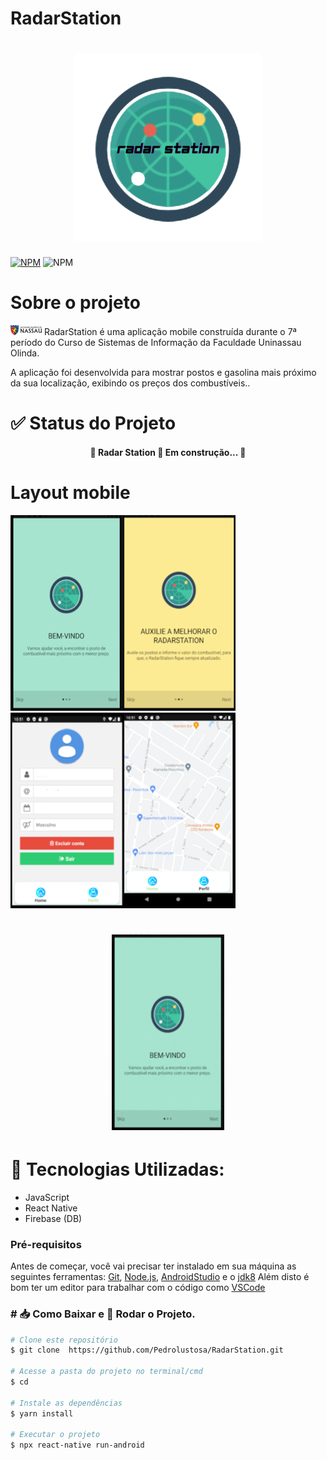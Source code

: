 # RadarStation 
<h1 align="center"> 
<img src=https://github.com/AlvaroLauriano/Radar_Station_Read-me/blob/main/assets/_Logotipo-.png >
</h1>


[![NPM](https://img.shields.io/npm/l/react)](https://github.com/AlvaroLauriano/Radar_Station_Read-me/blob/main/LICENSE)
![NPM](https://img.shields.io/static/v1?label=App%20&message=RadarStation&color=%3CCOLOR%3E&style=%3CSTYLE%3E&logo=%3CLOGO%3E)

# Sobre o projeto

<img src=https://github.com/AlvaroLauriano/Radar_Station_Read-me/blob/main/assets/uninassau-logo%20(1).png> RadarStation é uma aplicação mobile construída durante o 7ª período do Curso de Sistemas de Informação da Faculdade Uninassau Olinda.

A aplicação foi desenvolvida para mostrar postos e gasolina mais próximo da sua localização, exibindo os preços dos combustíveis..


# ✅ Status do Projeto
<h4 align="center"> 
	🚧  Radar Station 🚀 Em construção...  🚧
</h4>

# Layout mobile
![Mobile 1](https://github.com/AlvaroLauriano/Radar_Station_Read-me/blob/main/assets/tela%20bem%20vindo.png)![Mobile 2](https://github.com/AlvaroLauriano/Radar_Station_Read-me/blob/main/assets/tela%20bem%202.png)![Mobile 3](https://github.com/AlvaroLauriano/Radar_Station_Read-me/blob/main/assets/tela%20de%20cadastro.png)![Mobile 4](https://github.com/AlvaroLauriano/Radar_Station_Read-me/blob/main/assets/maps.png)
<h1 align="center"> 
<img src=https://github.com/AlvaroLauriano/Radar_Station_Read-me/blob/main/assets/gif-radar.gif >
</h1>


# 📱 Tecnologias Utilizadas:
- JavaScript 
- React Native
- Firebase (DB)


### Pré-requisitos

Antes de começar, você vai precisar ter instalado em sua máquina as seguintes ferramentas:
[Git](https://git-scm.com), [Node.js](https://nodejs.org/en/), [AndroidStudio](https://developer.android.com/studio) e o  [jdk8](https://www.oracle.com/br/java/technologies/javase/javase-jdk8-downloads.html)
Além disto é bom ter um editor para trabalhar com o código como [VSCode](https://code.visualstudio.com/)


### # 📥 Como Baixar e 🎲 Rodar o Projeto.  

```bash
# Clone este repositório
$ git clone  https://github.com/Pedrolustosa/RadarStation.git

# Acesse a pasta do projeto no terminal/cmd
$ cd 

# Instale as dependências
$ yarn install

# Executar o projeto
$ npx react-native run-android








